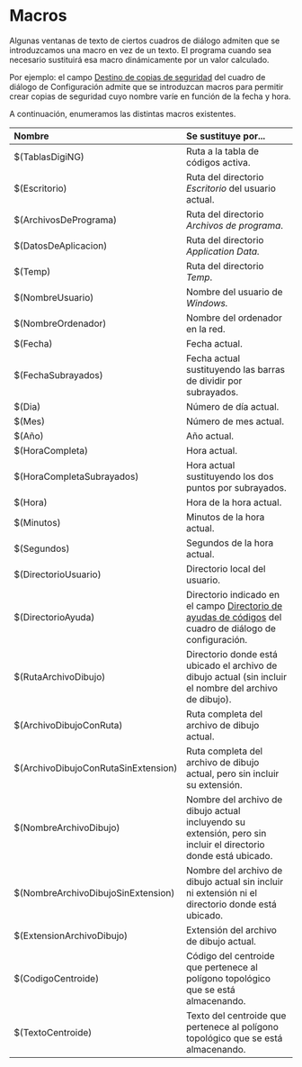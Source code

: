 # Macros

Algunas ventanas de texto de ciertos cuadros de diálogo admiten que se introduzcamos una macro en vez de un texto. El programa cuando sea necesario sustituirá esa macro dinámicamente por un valor calculado.

Por ejemplo: el campo [Destino de copias de seguridad](cuadros-de-dialogo/configuracion/copia-de-seguridad.md#destino-de-copias-de-seguridad) del cuadro de diálogo de Configuración admite que se introduzcan macros para permitir crear copias de seguridad cuyo nombre varíe en función de la fecha y hora.

A continuación, enumeramos las distintas macros existentes.

| Nombre | Se sustituye por... |
| :--- | :--- |
| $\(TablasDigiNG\) | Ruta a la tabla de códigos activa. |
| $\(Escritorio\) | Ruta del directorio _Escritorio_ del usuario actual. |
| $\(ArchivosDePrograma\) | Ruta del directorio _Archivos de programa_. |
| $\(DatosDeAplicacion\) | Ruta del directorio _Application Data._ |
| $\(Temp\) | Ruta del directorio _Temp_. |
| $\(NombreUsuario\) | Nombre del usuario de _Windows._ |
| $\(NombreOrdenador\) | Nombre del ordenador en la red. |
| $\(Fecha\) | Fecha actual. |
| $\(FechaSubrayados\) | Fecha actual sustituyendo las barras de dividir por subrayados. |
| $\(Dia\) | Número de día actual. |
| $\(Mes\) | Número de mes actual. |
| $\(Año\) | Año actual. |
| $\(HoraCompleta\) | Hora actual. |
| $\(HoraCompletaSubrayados\) | Hora actual sustituyendo los dos puntos por subrayados. |
| $\(Hora\) | Hora de la hora actual. |
| $\(Minutos\) | Minutos de la hora actual. |
| $\(Segundos\) | Segundos de la hora actual. |
| $\(DirectorioUsuario\) | Directorio local del usuario. |
| $\(DirectorioAyuda\) | Directorio indicado en el campo [Directorio de ayudas de códigos](cuadros-de-dialogo/configuracion/comunicacion-con-el-usuario.md#directorio-de-ayudas-de-codigos) del cuadro de diálogo de configuración.  |
| $\(RutaArchivoDibujo\) | Directorio donde está ubicado el archivo de dibujo actual \(sin incluir el nombre del archivo de dibujo\). |
| $\(ArchivoDibujoConRuta\) | Ruta completa del archivo de dibujo actual. |
| $\(ArchivoDibujoConRutaSinExtension\) | Ruta completa del archivo de dibujo actual, pero sin incluir su extensión. |
| $\(NombreArchivoDibujo\) | Nombre del archivo de dibujo actual incluyendo su extensión, pero sin incluir el directorio donde está ubicado. |
| $\(NombreArchivoDibujoSinExtension\) | Nombre del archivo de dibujo actual sin incluir ni extensión ni el directorio donde está ubicado. |
| $\(ExtensionArchivoDibujo\) | Extensión del archivo de dibujo actual. |
| $\(CodigoCentroide\) | Código del centroide que pertenece al polígono topológico que se está almacenando. |
| $\(TextoCentroide\) | Texto del centroide que pertenece al polígono topológico que se está almacenando. |

